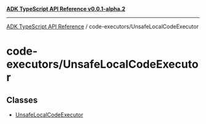 [**ADK TypeScript API Reference v0.0.1-alpha.2**](../../README.md)

***

[ADK TypeScript API Reference](../../modules.md) / code-executors/UnsafeLocalCodeExecutor

# code-executors/UnsafeLocalCodeExecutor

## Classes

- [UnsafeLocalCodeExecutor](classes/UnsafeLocalCodeExecutor.md)
